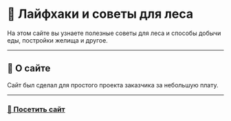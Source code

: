 # :deciduous_tree: Лайфхаки и советы для леса
На этом сайте вы узнаете полезные советы для леса и способы добычи еды, постройки желища и другое.
____

## :scroll: О сайте
Сайт был сделал для простого проекта заказчика за небольшую плату.
____

### [ :link: Посетить сайт ]()

